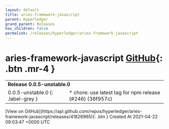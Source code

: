 ```yaml
---
layout: default
title: aries-framework-javascript
parent: Hyperledger
grand_parent: Releases
has_children: false
permalink: /releases/hyperledger/aries-framework-javascript
---
```


# aries-framework-javascript <span class="fs-3 right-align">[GitHub](https://github.com/hyperledger/aries-framework-javascript){: .btn .mr-4 }</span>


<div>
    <table>
        <tr>
            <td colspan="2">
                <b>
                    Release 0.0.5-unstable.0
                </b>
            </td>
        </tr>
        <tr>
            <td>
0.0.5-unstable.0
{: .label-grey }
            </td>
            <td>
                * chore: use latest tag for npm release (#246) (36f957c)
            </td>
        </tr>
    </table>
[View on GitHub](https://api.github.com/repos/hyperledger/aries-framework-javascript/releases/41826965){: .btn }
    <span class="right-align">
        Created At 2021-04-22 09:03:47 +0000 UTC
    </span>
</div>

